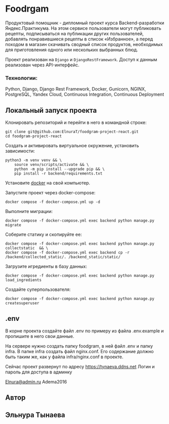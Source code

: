 # Foodrgam

Продуктовый помощник - дипломный проект курса Backend-разработки Яндекс.Практикума. На этом сервисе пользователи могут публиковать рецепты, подписываться на публикации других пользователей, добавлять понравившиеся рецепты в список «Избранное», а перед походом в магазин скачивать сводный список продуктов, необходимых для приготовления одного или нескольких выбранных блюд.

Проект реализован на `Django` и `DjangoRestFramework`. Доступ к данным реализован через API-интерфейс. 


### Технологии:

Python, Django, Django Rest Framework, Docker, Gunicorn, NGINX, PostgreSQL, Yandex Cloud, Continuous Integration, Continuous Deployment

## Локальный запуск проекта

Клонировать репозиторий и перейти в него в командной строке:

```
git clone git@github.com:ElnuraT/foodgram-project-react.git
cd foodgram-project-react
```

Cоздать и активировать виртуальное окружение, установить зависимости:

```
python3 -m venv venv && \ 
    source venv/scripts/activate && \
    python -m pip install --upgrade pip && \
    pip install -r backend/requirements.txt
```

Установите [docker](https://www.docker.com/) на свой компьютер.

Запустите проект через docker-compose:

```
docker compose -f docker-compose.yml up -d
```

Выполните миграции:

```
docker compose -f docker-compose.yml exec backend python manage.py migrate
```

Соберите статику и скопируйте ее:

```
docker compose -f docker-compose.yml exec backend python manage.py collectstatic  && \
docker compose -f docker-compose.yml exec backend cp -r /backend/collected_static/. /backend_static/static/
```

Загрузите игредиенты в базу данных:

```
docker compose -f docker-compose.yml exec backend python manage.py load_ingredients
```

Создайте суперпользователя:

```
docker compose -f docker-compose.yml exec backend python manage.py createsuperuser
```

## .env

В корне проекта создайте файл .env по примеру из файла .env.example и пропишите в него свои данные.


На сервере нужно создать папку foodgram, в ней файл .env и папку infra. В папке infra создать файл
nginx.conf. Его содержание должно быть таким же, как у файла infra/nginx.conf в проекте.

Сейчас проект развернут по адресу https://tynaeva.ddns.net
Логин и пароль для доступа в админку

Elnura@admin.ru 
Adema2016

## Автор
## Эльнура Тынаева